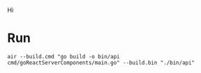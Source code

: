 Hi

# Run

    air --build.cmd "go build -o bin/api cmd/goReactServerComponents/main.go" --build.bin "./bin/api"

